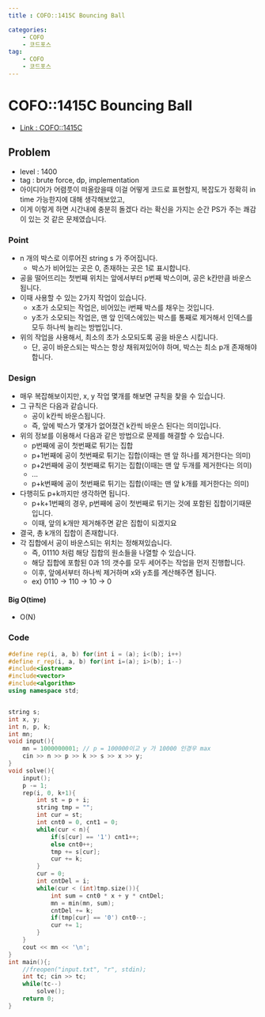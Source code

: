 ```yaml
---
title : COFO::1415C Bouncing Ball

categories:
    - COFO
    - 코드포스
tag:
    - COFO
    - 코드포스
---
```

# COFO::1415C Bouncing Ball
- [Link : COFO::1415C](https://codeforces.com/problemset/problem/1415/C)

## Problem 

- level : 1400
- tag : brute force, dp, implementation
- 아이디어가 어렴풋이 떠올랐을때 이걸 어떻게 코드로 표현할지, 복잡도가 정확히 in time 가능한지에 대해 생각해보았고,
- 이게 이렇게 하면 시간내에 충분히 돌겠다 라는 확신을 가지는 순간 PS가 주는 쾌감이 있는 것 같은 문제였습니다.

### Point
- n 개의 박스로 이루어진 string s 가 주어집니다.
  - 박스가 비어있는 곳은 0, 존재하는 곳은 1로 표시합니다.
- 공을 떨어뜨리는 첫번째 위치는 앞에서부터 p번째 박스이며, 공은 k칸만큼 바운스됩니다.
- 이때 사용할 수 있는 2가지 작업이 있습니다.
  - x초가 소모되는 작업은, 비어있는 i번째 박스를 채우는 것입니다.
  - y초가 소모되는 작업은, 맨 앞 인덱스에있는 박스를 통째로 제거해서 인덱스를 모두 하나씩 늘리는 방법입니다.
- 위의 작업을 사용해서, 최소의 초가 소모되도록 공을 바운스 시킵니다.
  - 단, 공이 바운스되는 박스는 항상 채워져있어야 하며, 박스는 최소 p개 존재해야합니다.

### Design
- 매우 복잡해보이지만, x, y 작업 몇개를 해보면 규칙을 찾을 수 있습니다.
- 그 규칙은 다음과 같습니다.
  - 공이 k칸씩 바운스됩니다.
  - 즉, 앞에 박스가 몇개가 없어졌건 k칸씩 바운스 된다는 의미입니다.
- 위의 정보를 이용해서 다음과 같은 방법으로 문제를 해결할 수 있습니다.
  - p번째에 공이 첫번째로 튀기는 집합
  - p+1번째에 공이 첫번째로 튀기는 집합(이때는 맨 앞 하나를 제거한다는 의미)
  - p+2번째에 공이 첫번째로 튀기는 집합(이때는 맨 앞 두개를 제거한다는 의미)
  - ...
  - p+k번째에 공이 첫번째로 튀기는 집합(이때는 맨 앞 k개를 제거한다는 의미)
- 다행히도 p+k까지만 생각하면 됩니다.
  - p+k+1번째의 경우, p번째에 공이 첫번째로 튀기는 것에 포함된 집합이기때문입니다.
  - 이때, 앞의 k개만 제거해주면 같은 집합이 되겠지요
- 결국, 총 k개의 집합이 존재합니다.
- 각 집합에서 공이 바운스되는 위치는 정해져있습니다.
  - 즉, 01110 처럼 해당 집합의 원소들을 나열할 수 있습니다.
  - 해당 집합에 포함된 0과 1의 갯수를 모두 세어주는 작업을 먼저 진행합니다.
  - 이후, 앞에서부터 하나씩 제거하며 x와 y초를 계산해주면 됩니다.
  - ex) 0110 -> 110 -> 10 -> 0

#### Big O(time)
- O(N)

### Code

```cpp
#define rep(i, a, b) for(int i = (a); i<(b); i++)
#define r_rep(i, a, b) for(int i=(a); i>(b); i--)
#include<iostream>
#include<vector>
#include<algorithm>
using namespace std;


string s;
int x, y;
int n, p, k;
int mn;
void input(){
    mn = 1000000001; // p = 100000이고 y 가 10000 인경우 max
    cin >> n >> p >> k >> s >> x >> y;
}
void solve(){
    input();
    p -= 1;
    rep(i, 0, k+1){
        int st = p + i;
        string tmp = "";
        int cur = st;
        int cnt0 = 0, cnt1 = 0;
        while(cur < n){
            if(s[cur] == '1') cnt1++;
            else cnt0++;
            tmp += s[cur];
            cur += k;
        }
        cur = 0;
        int cntDel = i;
        while(cur < (int)tmp.size()){
            int sum = cnt0 * x + y * cntDel;
            mn = min(mn, sum);
            cntDel += k;
            if(tmp[cur] == '0') cnt0--;
            cur += 1;
        }
    }
    cout << mn << '\n';
}
int main(){;
    //freopen("input.txt", "r", stdin);
    int tc; cin >> tc;
    while(tc--)
        solve();
    return 0;
}
```

